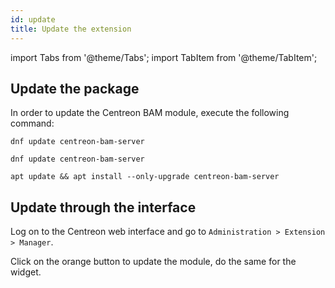 ```yaml
---
id: update
title: Update the extension
---
```

import Tabs from '@theme/Tabs';
import TabItem from '@theme/TabItem';

## Update the package

In order to update the Centreon BAM module, execute the
following command:

<Tabs groupId="sync">
<TabItem value="Alma / RHEL / Oracle Linux 8" label="Alma / RHEL / Oracle Linux 8">

```shell
dnf update centreon-bam-server
```

</TabItem>
<TabItem value="Alma / RHEL / Oracle Linux 9" label="Alma / RHEL / Oracle Linux 9">

```shell
dnf update centreon-bam-server
```

</TabItem>
<TabItem value="Debian 11" label="Debian 11">

```shell
apt update && apt install --only-upgrade centreon-bam-server
```

</TabItem>
</Tabs>

## Update through the interface

Log on to the Centreon web interface and go to `Administration > Extension >
Manager`.

Click on the orange button to update the module, do the same for the widget.
